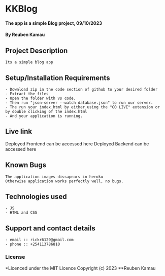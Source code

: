 # KKBlog
#### The app is a simple Blog project, 09/10/2023
#### **By Reuben Kamau**
## Project Description
    Its a simple blog app
## Setup/Installation Requirements
    - Download zip in the code section of github to your desired folder
    - Extract the files
    - Open the folder with vs code.
    - Then run "json-server --watch database.json" to run our server.
    - The run your index.html by either using the "GO LIVE" extension or by double clicking of the index.html
    - And your application is running.
       
## Live link
Deployed Frontend can be accessed here 
Deployed Backend can be accessed here 
## Known Bugs
    The application images dissapears in heroku
    Otherwise application works perfectly well, no bugs.

## Technologies used
    - JS
    - HTML and CSS
    

## Support and contact details
    - email :: rickr6129@gmail.com
    - phone :: +254113786810

### License
*Licenced under the MIT Licence
Copyright (c) 2023 **Reuben Kamau